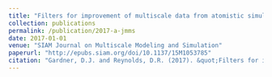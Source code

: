 ```yaml
---
title: "Filters for improvement of multiscale data from atomistic simulations"
collection: publications
permalink: /publication/2017-a-jmms
date: 2017-01-01
venue: "SIAM Journal on Multiscale Modeling and Simulation"
paperurl: "http://epubs.siam.org/doi/10.1137/15M1053785"
citation: "Gardner, D.J. and Reynolds, D.R. (2017). &quot;Filters for improvement of multiscale data from atomistic simulations.&quot; <i>SIAM Journal on Multiscale Modeling and Simulation</i>, 15(1):1-28."
---
```

